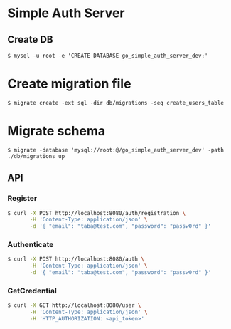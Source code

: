 # Simple Auth Server

## Create DB
```
$ mysql -u root -e 'CREATE DATABASE go_simple_auth_server_dev;'
```

# Create migration file
```
$ migrate create -ext sql -dir db/migrations -seq create_users_table
```

# Migrate schema
```
$ migrate -database 'mysql://root:@/go_simple_auth_server_dev' -path ./db/migrations up
```

## API
### Register
```bash
$ curl -X POST http://localhost:8080/auth/registration \
       -H 'Content-Type: application/json' \
       -d '{ "email": "taba@test.com", "password": "passw0rd" }'
```

### Authenticate
```bash
$ curl -X POST http://localhost:8080/auth \
       -H 'Content-Type: application/json' \
       -d '{ "email": "taba@test.com", "password": "passw0rd" }'
```

### GetCredential
```bash
$ curl -X GET http://localhost:8080/user \
       -H 'Content-Type: application/json' \
       -H 'HTTP_AUTHORIZATION: <api_token>'
```
